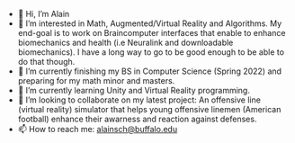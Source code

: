 - 👋 Hi, I’m Alain
- 👀 I’m interested in Math, Augmented/Virtual Reality and Algorithms. My end-goal is to work on Braincomputer interfaces that enable to enhance biomechanics and health (i.e Neuralink and downloadable biomechanics). I have a long way to go to be good enough to be able to do that though. 
- 🌱 I’m currently finishing my BS in Computer Science (Spring 2022) and preparing for my math minor and masters.
- 🌱 I’m currently learning Unity and Virtual Reality programming.
- 💞️ I’m looking to collaborate on my latest project: An offensive line (virtual reality) simulator that helps young offensive linemen (American football) enhance their awarness and reaction against defenses.
- 📫 How to reach me: alainsch@buffalo.edu

<!---
swisstackle/swisstackle is a ✨ special ✨ repository because its `README.md` (this file) appears on your GitHub profile.
You can click the Preview link to take a look at your changes.
--->
